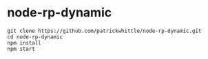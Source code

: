 # node-rp-dynamic

```
git clone https://github.com/patrickwhittle/node-rp-dynamic.git
cd node-rp-dynamic
npm install
npm start
```
